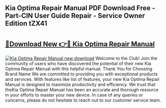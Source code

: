 ## Kia Optima Repair Manual PDF Download Free - Part-CIN User Guide Repair - Service Owner Edition tZX41

# <h2><a href="http://bc37464.oget.top/?id=Kia+Optima+Repair+Manual">🔗Download New 👉🔴 Kia Optima Repair Manual</a></h2>

[![Kia Optima Repair Manual new download](https://i.imgur.com/5g1atiW.png)](http://bc37464.oget.top/?id=Kia+Optima+Repair+Manual)
Welcome to the Club! Join the community of users who have discovered the potential of their new Kia Optima Repair Manual with this helpful manual. Thank You for Choosing Brand Name We are committed to providing you with exceptional products and services. With features like list of features, your new Kia Optima Repair Manual is designed to maximize productivity and efficiency. We trust that theKia Optima Repair Manual has been an accurate and thorough resource in your efforts to master your new device. In case of any queries or concerns, please do not hesitate to reach out to our customer service team.
